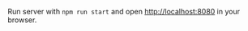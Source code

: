Run server with `npm run start` and open [http://localhost:8080](http://localhost:8080) in your browser.